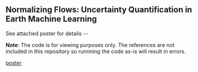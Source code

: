 ## Normalizing Flows: Uncertainty Quantification in Earth Machine Learning

See attached poster for details -- 

**Note**: The code is for viewing purposes only. The references are not included in this repository so runnning the code as-is will result in errors.

[poster](https://github.com/pvankatwyk/NF_SAGEGAGE/blob/master/VanKatwyk_SAGEGAGE_Poster.pdf)

